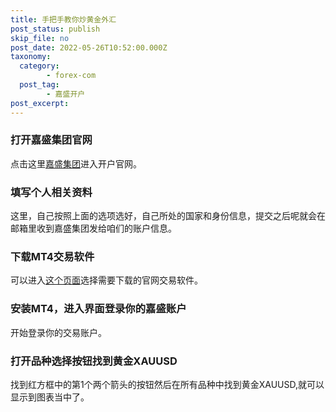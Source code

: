 ```yaml
---
title: 手把手教你炒黄金外汇
post_status: publish
skip_file: no
post_date: 2022-05-26T10:52:00.000Z
taxonomy:
  category:
        - forex-com
  post_tag:
        - 嘉盛开户
post_excerpt: 
---
```

### 打开嘉盛集团官网

点击这里[嘉盛集团](https://www.ssgg.net/go/forexcom/)进入开户官网。

### 填写个人相关资料

这里，自己按照上面的选项选好，自己所处的国家和身份信息，提交之后呢就会在邮箱里收到嘉盛集团发给咱们的账户信息。

### 下载MT4交易软件

可以进入[这个页面](https://www.ssgg.net/forex-mt4-download.html)选择需要下载的官网交易软件。

### 安装MT4，进入界面登录你的嘉盛账户

开始登录你的交易账户。

### 打开品种选择按钮找到黄金XAUUSD

找到红方框中的第1个两个箭头的按钮然后在所有品种中找到黄金XAUUSD,就可以显示到图表当中了。